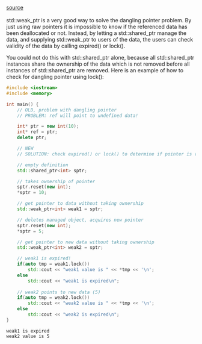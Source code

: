 [source](https://stackoverflow.com/questions/12030650/when-is-stdweak-ptr-useful)<br><br>
std::weak_ptr is a very good way to solve the dangling pointer problem. By just using raw pointers it is impossible to know if the referenced data has been deallocated or not. Instead, by letting a std::shared_ptr manage the data, and supplying std::weak_ptr to users of the data, the users can check validity of the data by calling expired() or lock().

You could not do this with std::shared_ptr alone, because all std::shared_ptr instances share the ownership of the data which is not removed before all instances of std::shared_ptr are removed. Here is an example of how to check for dangling pointer using lock():
```cpp
#include <iostream>
#include <memory>

int main() {
    // OLD, problem with dangling pointer
    // PROBLEM: ref will point to undefined data!

    int* ptr = new int(10);
    int* ref = ptr;
    delete ptr;

    // NEW
    // SOLUTION: check expired() or lock() to determine if pointer is valid

    // empty definition
    std::shared_ptr<int> sptr;

    // takes ownership of pointer
    sptr.reset(new int);
    *sptr = 10;

    // get pointer to data without taking ownership
    std::weak_ptr<int> weak1 = sptr;

    // deletes managed object, acquires new pointer
    sptr.reset(new int);
    *sptr = 5;

    // get pointer to new data without taking ownership
    std::weak_ptr<int> weak2 = sptr;

    // weak1 is expired!
    if(auto tmp = weak1.lock())
        std::cout << "weak1 value is " << *tmp << '\n';
    else
        std::cout << "weak1 is expired\n";
    
    // weak2 points to new data (5)
    if(auto tmp = weak2.lock())
        std::cout << "weak2 value is " << *tmp << '\n';
    else
        std::cout << "weak2 is expired\n";
}
```

```
weak1 is expired
weak2 value is 5
```

